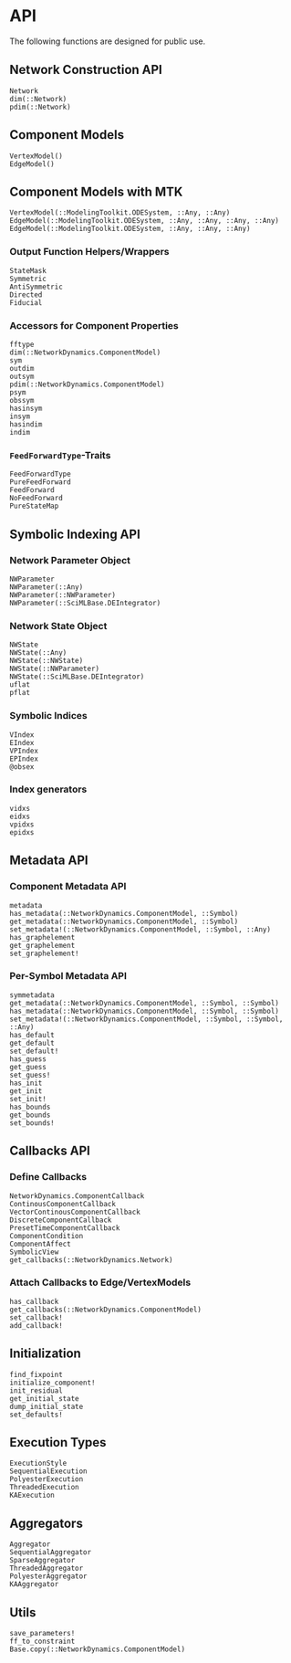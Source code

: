 # API

The following functions are designed for public use.

## Network Construction API
```@docs
Network
dim(::Network)
pdim(::Network)
```

## Component Models
```@docs
VertexModel()
EdgeModel()
```

## Component Models with MTK
```@docs
VertexModel(::ModelingToolkit.ODESystem, ::Any, ::Any)
EdgeModel(::ModelingToolkit.ODESystem, ::Any, ::Any, ::Any, ::Any)
EdgeModel(::ModelingToolkit.ODESystem, ::Any, ::Any, ::Any)
```

### Output Function Helpers/Wrappers 
```@docs
StateMask
Symmetric
AntiSymmetric
Directed
Fiducial
```

### Accessors for Component Properties
```@docs
fftype
dim(::NetworkDynamics.ComponentModel)
sym
outdim
outsym
pdim(::NetworkDynamics.ComponentModel)
psym
obssym
hasinsym
insym
hasindim
indim
```

### `FeedForwardType`-Traits
```@docs
FeedForwardType
PureFeedForward
FeedForward
NoFeedForward
PureStateMap
```

## Symbolic Indexing API
### Network Parameter Object
```@docs
NWParameter
NWParameter(::Any)
NWParameter(::NWParameter)
NWParameter(::SciMLBase.DEIntegrator)
```

### Network State Object
```@docs
NWState
NWState(::Any)
NWState(::NWState)
NWState(::NWParameter)
NWState(::SciMLBase.DEIntegrator)
uflat
pflat
```

### Symbolic Indices
```@docs
VIndex
EIndex
VPIndex
EPIndex
@obsex
```

### Index generators
```@docs
vidxs
eidxs
vpidxs
epidxs
```

## Metadata API
### Component Metadata API
```@docs
metadata
has_metadata(::NetworkDynamics.ComponentModel, ::Symbol)
get_metadata(::NetworkDynamics.ComponentModel, ::Symbol)
set_metadata!(::NetworkDynamics.ComponentModel, ::Symbol, ::Any)
has_graphelement
get_graphelement
set_graphelement!
```
### Per-Symbol Metadata API
```@docs
symmetadata
get_metadata(::NetworkDynamics.ComponentModel, ::Symbol, ::Symbol)
has_metadata(::NetworkDynamics.ComponentModel, ::Symbol, ::Symbol)
set_metadata!(::NetworkDynamics.ComponentModel, ::Symbol, ::Symbol, ::Any)
has_default
get_default
set_default!
has_guess
get_guess
set_guess!
has_init
get_init
set_init!
has_bounds
get_bounds
set_bounds!
```

## Callbacks API
### Define Callbacks
```@docs
NetworkDynamics.ComponentCallback
ContinousComponentCallback
VectorContinousComponentCallback
DiscreteComponentCallback
PresetTimeComponentCallback
ComponentCondition
ComponentAffect
SymbolicView
get_callbacks(::NetworkDynamics.Network)
```
### Attach Callbacks to Edge/VertexModels
```@docs
has_callback
get_callbacks(::NetworkDynamics.ComponentModel)
set_callback!
add_callback!
```

## Initialization
```@docs
find_fixpoint
initialize_component!
init_residual
get_initial_state
dump_initial_state
set_defaults!
```

## Execution Types
```@docs
ExecutionStyle
SequentialExecution
PolyesterExecution
ThreadedExecution
KAExecution
```

## Aggregators
```@docs
Aggregator
SequentialAggregator
SparseAggregator
ThreadedAggregator
PolyesterAggregator
KAAggregator
```

## Utils
```@docs
save_parameters!
ff_to_constraint
Base.copy(::NetworkDynamics.ComponentModel)
```
